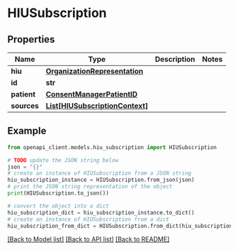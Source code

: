 # HIUSubscription


## Properties

Name | Type | Description | Notes
------------ | ------------- | ------------- | -------------
**hiu** | [**OrganizationRepresentation**](OrganizationRepresentation.md) |  | 
**id** | **str** |  | 
**patient** | [**ConsentManagerPatientID**](ConsentManagerPatientID.md) |  | 
**sources** | [**List[HIUSubscriptionContext]**](HIUSubscriptionContext.md) |  | 

## Example

```python
from openapi_client.models.hiu_subscription import HIUSubscription

# TODO update the JSON string below
json = "{}"
# create an instance of HIUSubscription from a JSON string
hiu_subscription_instance = HIUSubscription.from_json(json)
# print the JSON string representation of the object
print(HIUSubscription.to_json())

# convert the object into a dict
hiu_subscription_dict = hiu_subscription_instance.to_dict()
# create an instance of HIUSubscription from a dict
hiu_subscription_from_dict = HIUSubscription.from_dict(hiu_subscription_dict)
```
[[Back to Model list]](../README.md#documentation-for-models) [[Back to API list]](../README.md#documentation-for-api-endpoints) [[Back to README]](../README.md)


